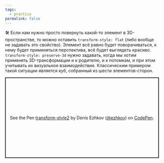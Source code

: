```yaml
---
tags:
  - practice
permalink: false
---
```


🛠 Если нам нужно просто повернуть какой-то элемент в 3D-пространстве, то можно оставить `transform-style: flat` (либо вообще не задавать это свойство). Элемент всё равно будет поворачиваться, к нему будет применяться перспектива, всё будет выглядеть красиво. `transform-style: preserve-3d` нужно задавать, когда мы хотим применять 3D-трансформации и к родителю, и к потомкам, и при этом учитывать их визуальное взаимодействие. Классическим примером такой ситуации является куб, собранный из шести элементов-сторон.

<p class="codepen" data-height="265" data-theme-id="light" data-default-tab="css,result" data-user="ezhkov" data-slug-hash="vYyeZmv" style="height: 265px; box-sizing: border-box; display: flex; align-items: center; justify-content: center; border: 2px solid; margin: 1em 0; padding: 1em;" data-pen-title="transform-style2">
  <span>See the Pen <a href="https://codepen.io/ezhkov/pen/vYyeZmv">
  transform-style2</a> by Denis Ezhkov (<a href="https://codepen.io/ezhkov">@ezhkov</a>)
  on <a href="https://codepen.io">CodePen</a>.</span>
</p>
<script async src="https://cpwebassets.codepen.io/assets/embed/ei.js"></script>
